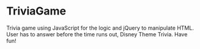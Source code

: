 # TriviaGame
Trivia game using JavaScript for the logic and jQuery to manipulate HTML. User has to answer before the time runs out, Disney Theme Trivia. Have fun! 

